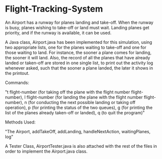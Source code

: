 # Flight-Tracking-System

An Airport has a runway for planes landing and take-off. When the runway is busy, planes wishing to take-off or land must wait. Landing planes get priority, and if the runway is available, it can be used.

A Java class, Airport.java has been implemented for this simulation, using two appropriate lists, one for the planes waiting to take-off and one for those waiting to land. For instance, the sooner a plane comes for landing, the sooner it will land. Also, the record of all the planes that have already landed or taken-off are stored in one single list, to print out the activity log whenever asked, such that the sooner a plane landed, the later it shows in the printout.

Commands:

"t flight-number (for taking off the plane with the flight number flight-number), l flight-number (for landing the plane with the flight number flight-number), n (for conducting the next possible landing or taking off operation), p (for printing the status of the two queues), g (for printing the list of the planes already taken-off or landed), q (to quit the program)"

Methods Used:

"The Airport, addTakeOff, addLanding, handleNextAction, waitingPlanes, log"

A Tester Class, AirportTester.java is also attached with the rest of the files in order to implement the Airport.java class.
